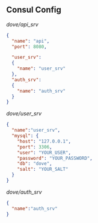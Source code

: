 ## Consul Config

_dove/api_srv_

```json
{
  "name": "api",
  "port": 8080,

  "user_srv":
  {
    "name": "user_srv"
  },
  "auth_srv":
  {
    "name": "auth_srv"
  }
}
```

_dove/user_srv_

```json
{
  "name":"user_srv",
  "mysql": {
    "host": "127.0.0.1",
    "port": 3306,
    "user": "YOUR_USER",
    "password": "YOUR_PASSWORD",
    "db": "dove",
    "salt": "YOUR_SALT"
  }
}
```
_dove/auth_srv_

```json
{
  "name":"auth_srv"
}
```


